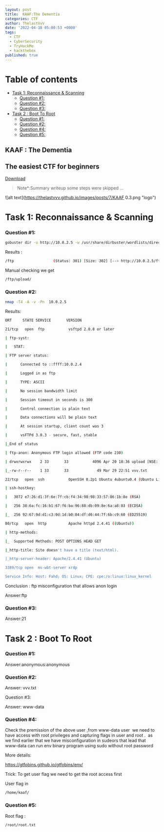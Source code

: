 ```yaml
---
layout: post
title:  KAAF:The Dementia
categories: CTF
author: ThelastVvV
date: '2022-04-18 05:00:53 +0000'
tags:
  - CTF
  - CyberSecurity
  - TryHackMe
  - hackthebox
published: true
---
```


# Table of contents

- [Task 1: Reconnaissance & Scanning](#task-1-reconnaissance--scanning)
    - [Question #1:](#question-1)
    - [Question #2:](#question-2)
    - [Question #3:](#question-3)
- [Task 2 : Boot To Root](#task-2--boot-to-root)
    - [Question #1:](#question-1)
    - [Question #2:](#question-2)
    - [Question #4:](#question-4)
    - [Question #5:](#question-5)



## KAAF : The Dementia
## The easiest CTF for beginners

[Download](https://github.com/TheLastVvV/Vulnerable-By-Design/blob/5993a314a0e04d024152f20f7d3ee130a557bbf0/2022/cft1-KAAF.md)

>  Note*:Summary writeup some steps were skipped ...


![alt text](https://thelastvvv.github.io/images/posts/7/KAAF 0.3.png "logo")


# Task 1: Reconnaissance & Scanning

### Question #1: 
```sh
gobuster dir -u http://10.0.2.5 -w /usr/share/dirbuster/wordlists/directory-list-2.3-medium.txt
```
Results :
```sh
/ftp                  (Status: 301) [Size: 302] [--> http://10.0.2.5/ftp/]
```
Manual checking we get
```sh
/ftp/upload/
```
### Question #2:
```sh
nmap -T4 -A -v -Pn  10.0.2.5
```
Results:
```sh
ORT     STATE SERVICE       VERSION

21/tcp   open  ftp           vsftpd 2.0.8 or later

| ftp-syst: 

|   STAT: 

| FTP server status:

|      Connected to ::ffff:10.0.2.4

|      Logged in as ftp

|      TYPE: ASCII

|      No session bandwidth limit

|      Session timeout in seconds is 300

|      Control connection is plain text

|      Data connections will be plain text

|      At session startup, client count was 3

|      vsFTPd 3.0.3 - secure, fast, stable

|_End of status

| ftp-anon: Anonymous FTP login allowed (FTP code 230)

| drwxrwxrwx    2 33       33           4096 Apr 20 18:36 upload [NSE: writeable]

|_-rw-r--r--    1 33       33             49 Mar 29 22:51 vvv.txt

22/tcp   open  ssh           OpenSSH 8.2p1 Ubuntu 4ubuntu0.4 (Ubuntu Linux; protocol 2.0)

| ssh-hostkey: 

|   3072 e7:26:d1:3f:6e:7f:cb:f4:34:98:98:33:57:86:1b:8e (RSA)

|   256 38:6a:fc:16:b1:67:f6:ba:96:88:db:09:8e:6a:a8:83 (ECDSA)

|_  256 92:67:9d:d1:c3:0d:1d:b0:84:df:d6:44:7f:6b:c9:60 (ED25519)

80/tcp   open  http          Apache httpd 2.4.41 ((Ubuntu))

| http-methods: 

|_  Supported Methods: POST OPTIONS HEAD GET

|_http-title: Site doesn't have a title (text/html).

|_http-server-header: Apache/2.4.41 (Ubuntu)

3389/tcp open  ms-wbt-server xrdp

Service Info: Host: Fahd; OS: Linux; CPE: cpe:/o:linux:linux_kernel
```

Conclusion : ftp misconfiguration that allows anon login

Answer:ftp

### Question #3:

Answer:21
# Task 2 : Boot To Root
### Question #1:
Answer:anonymous:anonymous

### Question #2:
Answer: vvv.txt

Question #3:

Answer: www-data

### Question #4:
Check the premission of the above user ,from www-data user  we need to have access with root privileges and capturing flags in user and root .  as we find earlier that we have misconfiguration in sudeors that lead that www-data can run env binary program using sudo without root password

More details:

https://gtfobins.github.io/gtfobins/env/

Trick: To get user flag we need to get the root access first

User flag in 
```sh
/home/kaaf/
```
### Question #5:
Root flag :
```sh
/root/root.txt
```
